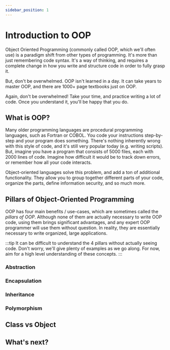 ```yaml
---
sidebar_position: 1
---
```


# Introduction to OOP

Object Oriented Programming (commonly called OOP, which we'll often use) is a paradigm shift from other types of programming. It's more than just remembering code syntax. It's a way of thinking, and requires a complete change in how you write and structure code in order to fully grasp it.

But, don't be overwhelmed. OOP isn't learned in a day. It can take years to master OOP, and there are 1000+ page textbooks just on OOP.

Again, don't be overwhelmed! Take your time, and practice writing a lot of code. Once you understand it, you'll be happy that you do.

## What is OOP?

Many older programming languages are procedural programming languages, such as Fortran or COBOL. You code your instructions step-by-step and your program does something. There's nothing inherently wrong with this style of code, and it's still very popular today (e.g. writing scripts). But, imagine you have a program that consists of 5000 files, each with 2000 lines of code. Imagine how difficult it would be to track down errors, or remember how all your code interacts.

Object-oriented languages solve this problem, and add a ton of additional functionality. They allow you to group together different parts of your code, organize the parts, define information security, and so much more.

## Pillars of Object-Oriented Programming

OOP has four main benefits / use-cases, which are sometimes called the _pillars of OOP_. Although none of them are actually necessary to write OOP code, using them brings significant advantages, and any expert OOP programmer will use them without question. In reality, they are essentially necessary to write organized, large applications.

:::tip
It can be difficult to understand the 4 pillars without actually seeing code. Don't worry, we'll give plenty of examples as we go along. For now, aim for a high level understanding of these concepts.
:::

### Abstraction

### Encapsulation

### Inheritance

### Polymorphism

## Class vs Object

## What's next?
